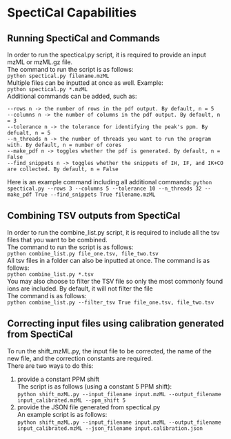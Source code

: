 # SpectiCal Capabilities

## Running SpectiCal and Commands
In order to run the spectical.py script, it is required to provide an input mzML or mzML.gz file.<br>
The command to run the script is as follows:<br>
```python spectical.py filename.mzML```<br>
Multiple files can be inputted at once as well. Example:<br>
```python spectical.py *.mzML```<br>
Additional commands can be added, such as:<br>
```
--rows n -> the number of rows in the pdf output. By default, n = 5
--columns n -> the number of columns in the pdf output. By default, n = 3
--tolerance n -> the tolerance for identifying the peak's ppm. By defualt, n = 5
--n_threads n -> the number of threads you want to run the program with. By default, n = number of cores
--make_pdf n -> toggles whether the pdf is generated. By default, n = False
--find_snippets n -> toggles whether the snippets of IH, IF, and IK+CO are collected. By default, n = False
```
Here is an example command including all additional commands:
```python spectical.py --rows 3 --columns 5 --tolerance 10 --n_threads 32 --make_pdf True --find_snippets True filename.mzML```

## Combining TSV outputs from SpectiCal
In order to run the combine_list.py script, it is required to include all the tsv files that you want to be combined.<br>
The command to run the script is as follows:<br>
```python combine_list.py file_one.tsv, file_two.tsv```<br>
All tsv files in a folder can also be inputted at once.<be>
The command is as follows:<br>
```python combine_list.py *.tsv```<br>
You may also choose to filter the TSV file so only the most commonly found ions are included. By default, it will not filter the file<br>
The command is as follows:<br>
```python combine_list.py --filter_tsv True file_one.tsv, file_two.tsv```<br>
<be>

## Correcting input files using calibration generated from SpectiCal
To run the shift_mzML.py, the input file to be corrected, the name of the new file, and the correction constants are required.<br>
There are two ways to do this:<br>
1. provide a constant PPM shift<br>
The script is as follows (using a constant 5 PPM shift):<br>
```python shift_mzML.py --input_filename input.mzML --output_filename input_calibrated.mzML --ppm_shift 5```<br>
2. provide the JSON file generated from spectical.py<br>
An example script is as follows:<br>
```python shift_mzML.py --input_filename input.mzML --output_filename input_calibrated.mzML --json_filename input.calibration.json```<br>
